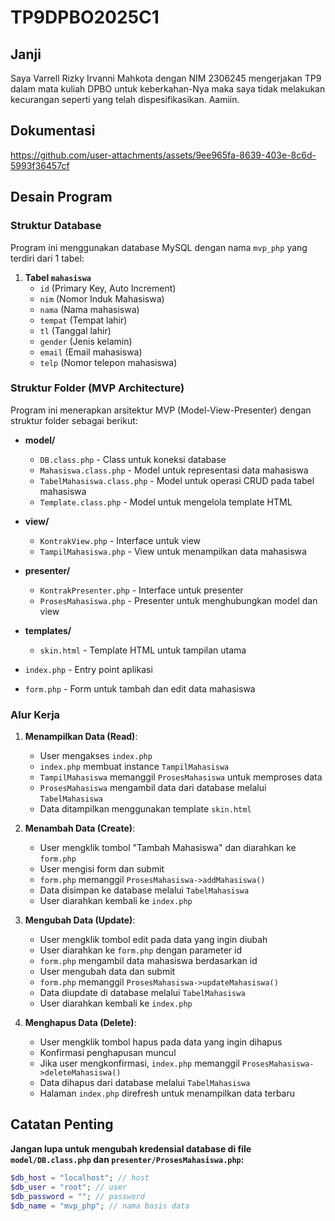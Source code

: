 # TP9DPBO2025C1

## Janji
Saya Varrell Rizky Irvanni Mahkota dengan NIM 2306245 mengerjakan TP9 dalam mata kuliah DPBO untuk keberkahan-Nya maka saya tidak melakukan kecurangan seperti yang telah dispesifikasikan. Aamiin.

## Dokumentasi
https://github.com/user-attachments/assets/9ee965fa-8639-403e-8c6d-5993f36457cf

## Desain Program

### Struktur Database
Program ini menggunakan database MySQL dengan nama `mvp_php` yang terdiri dari 1 tabel:

1. **Tabel `mahasiswa`**
   - `id` (Primary Key, Auto Increment)
   - `nim` (Nomor Induk Mahasiswa)
   - `nama` (Nama mahasiswa)
   - `tempat` (Tempat lahir)
   - `tl` (Tanggal lahir)
   - `gender` (Jenis kelamin)
   - `email` (Email mahasiswa)
   - `telp` (Nomor telepon mahasiswa)

### Struktur Folder (MVP Architecture)
Program ini menerapkan arsitektur MVP (Model-View-Presenter) dengan struktur folder sebagai berikut:

- **model/**
  - `DB.class.php` - Class untuk koneksi database
  - `Mahasiswa.class.php` - Model untuk representasi data mahasiswa
  - `TabelMahasiswa.class.php` - Model untuk operasi CRUD pada tabel mahasiswa
  - `Template.class.php` - Model untuk mengelola template HTML
  
- **view/**
  - `KontrakView.php` - Interface untuk view
  - `TampilMahasiswa.php` - View untuk menampilkan data mahasiswa
  
- **presenter/**
  - `KontrakPresenter.php` - Interface untuk presenter
  - `ProsesMahasiswa.php` - Presenter untuk menghubungkan model dan view
  
- **templates/**
  - `skin.html` - Template HTML untuk tampilan utama
  
- `index.php` - Entry point aplikasi
- `form.php` - Form untuk tambah dan edit data mahasiswa

### Alur Kerja
1. **Menampilkan Data (Read)**:
   - User mengakses `index.php`
   - `index.php` membuat instance `TampilMahasiswa`
   - `TampilMahasiswa` memanggil `ProsesMahasiswa` untuk memproses data
   - `ProsesMahasiswa` mengambil data dari database melalui `TabelMahasiswa`
   - Data ditampilkan menggunakan template `skin.html`

2. **Menambah Data (Create)**:
   - User mengklik tombol "Tambah Mahasiswa" dan diarahkan ke `form.php`
   - User mengisi form dan submit
   - `form.php` memanggil `ProsesMahasiswa->addMahasiswa()`
   - Data disimpan ke database melalui `TabelMahasiswa`
   - User diarahkan kembali ke `index.php`

3. **Mengubah Data (Update)**:
   - User mengklik tombol edit pada data yang ingin diubah
   - User diarahkan ke `form.php` dengan parameter id
   - `form.php` mengambil data mahasiswa berdasarkan id
   - User mengubah data dan submit
   - `form.php` memanggil `ProsesMahasiswa->updateMahasiswa()`
   - Data diupdate di database melalui `TabelMahasiswa`
   - User diarahkan kembali ke `index.php`

4. **Menghapus Data (Delete)**:
   - User mengklik tombol hapus pada data yang ingin dihapus
   - Konfirmasi penghapusan muncul
   - Jika user mengkonfirmasi, `index.php` memanggil `ProsesMahasiswa->deleteMahasiswa()`
   - Data dihapus dari database melalui `TabelMahasiswa`
   - Halaman `index.php` direfresh untuk menampilkan data terbaru

## Catatan Penting
**Jangan lupa untuk mengubah kredensial database di file `model/DB.class.php` dan `presenter/ProsesMahasiswa.php`:**

```php
$db_host = "localhost"; // host 
$db_user = "root"; // user
$db_password = ""; // password
$db_name = "mvp_php"; // nama basis data
